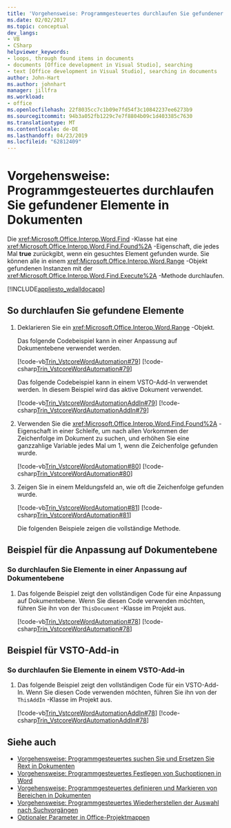 ```yaml
---
title: 'Vorgehensweise: Programmgesteuertes durchlaufen Sie gefundener Elemente in Dokumenten'
ms.date: 02/02/2017
ms.topic: conceptual
dev_langs:
- VB
- CSharp
helpviewer_keywords:
- loops, through found items in documents
- documents [Office development in Visual Studio], searching
- text [Office development in Visual Studio], searching in documents
author: John-Hart
ms.author: johnhart
manager: jillfra
ms.workload:
- office
ms.openlocfilehash: 22f8035cc7c1b09e7fd54f3c10842237ee6273b9
ms.sourcegitcommit: 94b3a052fb1229c7e7f8804b09c1d403385c7630
ms.translationtype: MT
ms.contentlocale: de-DE
ms.lasthandoff: 04/23/2019
ms.locfileid: "62812409"
---
```

# <a name="how-to-programmatically-loop-through-found-items-in-documents"></a>Vorgehensweise: Programmgesteuertes durchlaufen Sie gefundener Elemente in Dokumenten
  Die <xref:Microsoft.Office.Interop.Word.Find> -Klasse hat eine <xref:Microsoft.Office.Interop.Word.Find.Found%2A> -Eigenschaft, die jedes Mal **true** zurückgibt, wenn ein gesuchtes Element gefunden wurde. Sie können alle in einem <xref:Microsoft.Office.Interop.Word.Range> -Objekt gefundenen Instanzen mit der <xref:Microsoft.Office.Interop.Word.Find.Execute%2A> -Methode durchlaufen.

 [!INCLUDE[appliesto_wdalldocapp](../vsto/includes/appliesto-wdalldocapp-md.md)]

## <a name="to-loop-through-found-items"></a>So durchlaufen Sie gefundene Elemente

1. Deklarieren Sie ein <xref:Microsoft.Office.Interop.Word.Range> -Objekt.

    Das folgende Codebeispiel kann in einer Anpassung auf Dokumentebene verwendet werden.

    [!code-vb[Trin_VstcoreWordAutomation#79](../vsto/codesnippet/VisualBasic/Trin_VstcoreWordAutomationVB/ThisDocument.vb#79)]
    [!code-csharp[Trin_VstcoreWordAutomation#79](../vsto/codesnippet/CSharp/Trin_VstcoreWordAutomationCS/ThisDocument.cs#79)]

    Das folgende Codebeispiel kann in einem VSTO-Add-In verwendet werden. In diesem Beispiel wird das aktive Dokument verwendet.

    [!code-vb[Trin_VstcoreWordAutomationAddIn#79](../vsto/codesnippet/VisualBasic/Trin_VstcoreWordAutomationAddIn/ThisAddIn.vb#79)]
    [!code-csharp[Trin_VstcoreWordAutomationAddIn#79](../vsto/codesnippet/CSharp/Trin_VstcoreWordAutomationAddIn/ThisAddIn.cs#79)]

2. Verwenden Sie die <xref:Microsoft.Office.Interop.Word.Find.Found%2A> -Eigenschaft in einer Schleife, um nach allen Vorkommen der Zeichenfolge im Dokument zu suchen, und erhöhen Sie eine ganzzahlige Variable jedes Mal um 1, wenn die Zeichenfolge gefunden wurde.

    [!code-vb[Trin_VstcoreWordAutomation#80](../vsto/codesnippet/VisualBasic/Trin_VstcoreWordAutomationVB/ThisDocument.vb#80)]
    [!code-csharp[Trin_VstcoreWordAutomation#80](../vsto/codesnippet/CSharp/Trin_VstcoreWordAutomationCS/ThisDocument.cs#80)]

3. Zeigen Sie in einem Meldungsfeld an, wie oft die Zeichenfolge gefunden wurde.

    [!code-vb[Trin_VstcoreWordAutomation#81](../vsto/codesnippet/VisualBasic/Trin_VstcoreWordAutomationVB/ThisDocument.vb#81)]
    [!code-csharp[Trin_VstcoreWordAutomation#81](../vsto/codesnippet/CSharp/Trin_VstcoreWordAutomationCS/ThisDocument.cs#81)]

   Die folgenden Beispiele zeigen die vollständige Methode.

## <a name="document-level-customization-example"></a>Beispiel für die Anpassung auf Dokumentebene

### <a name="to-loop-through-items-in-a-document-level-customization"></a>So durchlaufen Sie Elemente in einer Anpassung auf Dokumentebene

1. Das folgende Beispiel zeigt den vollständigen Code für eine Anpassung auf Dokumentebene. Wenn Sie diesen Code verwenden möchten, führen Sie ihn von der `ThisDocument` -Klasse im Projekt aus.

     [!code-vb[Trin_VstcoreWordAutomation#78](../vsto/codesnippet/VisualBasic/Trin_VstcoreWordAutomationVB/ThisDocument.vb#78)]
     [!code-csharp[Trin_VstcoreWordAutomation#78](../vsto/codesnippet/CSharp/Trin_VstcoreWordAutomationCS/ThisDocument.cs#78)]

## <a name="vsto-add-in-example"></a>Beispiel für VSTO-Add-in

### <a name="to-loop-through-items-in-a-vsto-add-in"></a>So durchlaufen Sie Elemente in einem VSTO-Add-in

1. Das folgende Beispiel zeigt den vollständigen Code für ein VSTO-Add-In. Wenn Sie diesen Code verwenden möchten, führen Sie ihn von der `ThisAddIn` -Klasse im Projekt aus.

     [!code-vb[Trin_VstcoreWordAutomationAddIn#78](../vsto/codesnippet/VisualBasic/Trin_VstcoreWordAutomationAddIn/ThisAddIn.vb#78)]
     [!code-csharp[Trin_VstcoreWordAutomationAddIn#78](../vsto/codesnippet/CSharp/Trin_VstcoreWordAutomationAddIn/ThisAddIn.cs#78)]

## <a name="see-also"></a>Siehe auch
- [Vorgehensweise: Programmgesteuertes suchen Sie und Ersetzen Sie Rext in Dokumenten](../vsto/how-to-programmatically-search-for-and-replace-text-in-documents.md)
- [Vorgehensweise: Programmgesteuertes Festlegen von Suchoptionen in Word](../vsto/how-to-programmatically-set-search-options-in-word.md)
- [Vorgehensweise: Programmgesteuertes definieren und Markieren von Bereichen in Dokumenten](../vsto/how-to-programmatically-define-and-select-ranges-in-documents.md)
- [Vorgehensweise: Programmgesteuertes Wiederherstellen der Auswahl nach Suchvorgängen](../vsto/how-to-programmatically-restore-selections-after-searches.md)
- [Optionaler Parameter in Office-Projektmappen](../vsto/optional-parameters-in-office-solutions.md)
